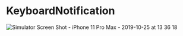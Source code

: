 # KeyboardNotification
![Simulator Screen Shot - iPhone 11 Pro Max - 2019-10-25 at 13 36 18](https://user-images.githubusercontent.com/6382234/67544598-10461f80-f731-11e9-9e7a-26ec84b59938.png)

